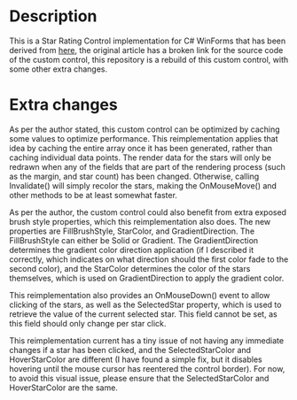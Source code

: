 # Description
This is a Star Rating Control implementation for C# WinForms that has been derived from [here](https://www.codeproject.com/articles/9117/csharp-star-rating-control), the original article has a broken link for the source code of the custom control, this repository is a rebuild of this custom control, with some other extra changes.

# Extra changes
As per the author stated, this custom control can be optimized by caching some values to optimize performance. This reimplementation applies that idea by caching the entire array once it has been generated, rather than caching individual data points. The render data for the stars will only be redrawn when any of the fields that are part of the rendering process (such as the margin, and star count) has been changed. Otherwise, calling Invalidate() will simply recolor the stars, making the OnMouseMove() and other methods to be at least somewhat faster.

As per the author, the custom control could also benefit from extra exposed brush style properties, which this reimplementation also does. The new properties are FillBrushStyle, StarColor, and GradientDirection. The FillBrushStyle can either be Solid or Gradient. The GradientDirection determines the gradient color direction application (if I described it correctly, which indicates on what direction should the first color fade to the second color), and the StarColor determines the color of the stars themselves, which is used on GradientDirection to apply the gradient color.

This reimplementation also provides an OnMouseDown() event to allow clicking of the stars, as well as the SelectedStar property, which is used to retrieve the value of the current selected star. This field cannot be set, as this field should only change per star click.

This reimplementation current has a tiny issue of not having any immediate changes if a star has been clicked, and the SelectedStarColor and HoverStarColor are different (I have found a simple fix, but it disables hovering until the mouse cursor has reentered the control border). For now, to avoid this visual issue, please ensure that the SelectedStarColor and HoverStarColor are the same.
